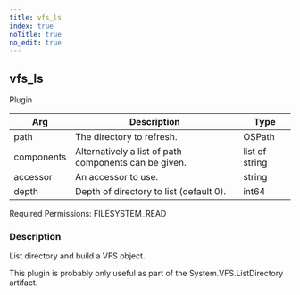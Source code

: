 ```yaml
---
title: vfs_ls
index: true
noTitle: true
no_edit: true
---
```




<div class="vql_item"></div>


## vfs_ls
<span class='vql_type label label-warning pull-right page-header'>Plugin</span>



<div class="vqlargs"></div>

Arg | Description | Type
----|-------------|-----
path|The directory to refresh.|OSPath
components|Alternatively a list of path components can be given.|list of string
accessor|An accessor to use.|string
depth|Depth of directory to list (default 0).|int64

Required Permissions: 
<span class="linkcolour label label-success">FILESYSTEM_READ</span>

### Description

List directory and build a VFS object.

This plugin is probably only useful as part of the
System.VFS.ListDirectory artifact.


